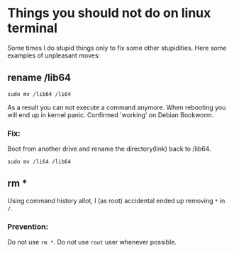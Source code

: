 # Things you should not do on linux terminal

Some times I do stupid things only to fix some other stupidities.
Here some examples of unpleasant moves:

## rename /lib64
 
```
sudo mv /lib64 /li64
```

As a result you can not execute a command anymore.
When rebooting you will end up in kernel panic.
Confirmed 'working' on Debian Bookworm.

### Fix:

Boot from another drive and rename the directory(link) back to /lib64.

```
sudo mv /li64 /lib64
```
 
## rm *

Using command history allot, I (as root) accidental ended up removing `*` in `/`.

### Prevention:

Do not use `rm *`.
Do not use `root` user whenever possible.
